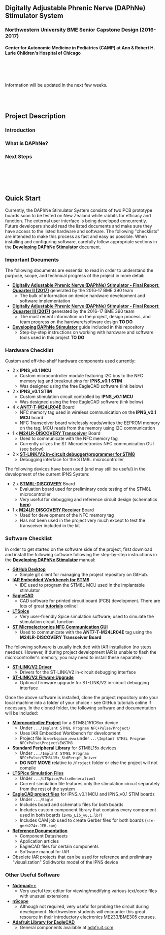 ## Digitally Adjustable Phrenic Nerve (DAPhNe) Stimulator System
### Northwestern University BME Senior Capstone Design (2016-2017)
#### Center for Autonomic Medicine in Pediatrics (CAMP) at Ann & Robert H. Lurie Children's Hospital of Chicago
<br></br>
<br></br>
Information will be updated in the next few weeks.
<br></br>
<br></br>

## Project Description
### Introduction
### What is DAPhNe?
### Next Steps 
<br></br>
<br></br>
## Quick Start 
Currently, the DAPhNe Stimulator System consists of two PCB prototype boards soon to be tested on New Zealand white rabbits for efficacy and function. The external user interface is being developed concurrently. Future developers should read the listed documents and make sure they have access to the listed hardware and software. The following "checklists" are intended to make this process as fast and easy as possible. When installing and configuring software, carefully follow appropriate sections in the [**Developing DAPhNe Stimulator**]() document.

### Important Documents 
The following documents are essential to read in order to understand the purpose, scope, and technical progress of the project in more detail:
* [**Digitally Adjustable Phrenic Nerve (DAPhNe) Stimulator - Final Report: Quearter II (2017)**](https://github.com/AlexeyRevinski/BME390/blob/master/Reference%20Documentation/Final%20Report%20390-2%20Phrenic%20Nerve%20Stimulator%20REDACTED.pdf) generated by the 2016-17 BME 390 team
  - The bulk of information on device hardware development and software implementation
* [**Digitally Adjustable Phrenic Nerve (DAPhNe) Stimulator - Final Report: Quearter III (2017)**]() generated by the 2016-17 BME 390 team
  - The most recent information on the project, design process, and team progress on the hardware/software design **TO DO**  
* [**Developing DAPhNe Stimulator**]() guide included in this repository
  - Step-by-step instructions on working with hardware and software tools used in this project **TO DO** 

### Hardware Checklist

Custom and off-the-shelf hardware components used currently:
* 2 x **IPNS_v0.1 MCU**
  - Custom microcontroller module featuring I2C bus to the NFC memory tag and breakout pins for **IPNS_v0.1 STIM**
  - Was designed using the free EagleCAD software (link below)
* 2 x **IPNS_v0.1 STIM**
  - Custom stimulation circuit controlled by **IPNS_v0.1 MCU**
  - Was designed using the free EagleCAD software (link below)
* 4 x [**ANT7-T-M24LR04E**](http://www.st.com/content/st_com/en/products/evaluation-tools/product-evaluation-tools/st25-nfc-rfid-eval-boards/st25-nfc-rfid-antennas/ant7-t-m24lr04e.html) Board
  - NFC memory tag used in wireless communication on the **IPNS_v0.1 MCU** board
  - NFC Transceiver board wirelessly reads/writes the EEPROM memory on the tag; MCU reads from the memory using I2C communication
* 1 x [**M24LR-DISCOVERY Transceiver**](http://www.st.com/content/st_com/en/products/evaluation-tools/product-evaluation-tools/st25-nfc-rfid-eval-boards/st25-nfc-rfid-eval-boards/m24lr-discovery.html) Board
  - Used to communicate with the NFC memory tag
  - Currently uilizes the ST Microelectronics NFC communication GUI (see below)
* 2 x [**ST-LINK/V2 in-circuit debugger/programmer for STM8**](http://www.st.com/en/development-tools/st-link-v2.html?s_searchtype=partnumber)
  - Debugging interface for the STM8L microcontroller

The following devices have been used (and may still be useful) in the development of the current IPNS System:
* 2 x [**STM8L-DISCOVERY**](http://www.st.com/en/evaluation-tools/stm8l-discovery.html) Board
  - Evaluation board used for preliminary code testing of the STM8L microcontroller
  - Very useful for debugging and reference circuit design (schematics [**here**](https://github.com/AlexeyRevinski/BME390/blob/master/Reference%20Documentation/STM8L-DISCOVERY%20Schematic.pdf))
* 1 x [**M24LR-DISCOVERY Receiver**](http://www.st.com/content/st_com/en/products/evaluation-tools/product-evaluation-tools/st25-nfc-rfid-eval-boards/st25-nfc-rfid-eval-boards/m24lr-discovery.html) Board
  - Used for development of the NFC memory tag
  - Has not been used in the project very much except to test the transceiver included in the kit

### Software Checklist 
In order to get started on the software side of the project, first download and install the following software following the step-by-step instructions in the [**Developing DAPhNe Stimulator**]() manual:
* [**GitHub Desktop**](https://desktop.github.com/)
  - Simple git client for managing the project repository on GitHub.
* [**IAR Embedded Workbench for STM8**](https://www.iar.com/iar-embedded-workbench/#!?architecture=STM8)
  - IDE used to program the STM8L MCU used in the implantable stimulator
* [**EagleCAD**](http://www.autodesk.com/products/eagle/free-download)
  - CAD software for printed circuit board (PCB) development. There are lots of great [**tutorials**](https://www.youtube.com/watch?v=1AXwjZoyNno) online!
* [**LTSpice**](http://www.linear.com/designtools/software/#LTspice)
  - Very user-friendly Spice simulation software; used to simulate the stimulation circuit function
* [**ST Microelectronics NFC Communication GUI**](http://www.st.com/content/st_com/en/products/embedded-software/st25-nfc-rfid-software/stsw-m24lr011.html)
  - Used to communicate with the **ANT7-T-M24LR04E** tag using the **M24LR-DISCOVERY Transceiver Board**

The following software is usually included with IAR installation (no steps needed). However, if during project development IAR is unable to flash the microcontroller's memory, you may need to install these separately:
* [**ST-LINK/V2 Driver**](http://www.st.com/content/st_com/en/products/embedded-software/development-tool-software/stsw-link009.html)
  - Drivers for the ST-LINK/V2 in-circuit debugging interface
* [**ST-LINK/V2 Firware Upgrade**](http://www.st.com/content/st_com/en/products/embedded-software/development-tool-software/stsw-link007.html)
  - Optional firmware upgrade for ST-LINK/V2 in-circuit debugging interface

Once the above software is installed, clone the project repository onto your local machine into a folder of your choice - see GitHub tutorials online if necessary. In the cloned folder, the following software and documentation will be included:
* [**Microcontroller Project**](https://github.com/AlexeyRevinski/BME390/tree/master/Implant%20STM8L%20Program%20NFC%2BPulse/Project) for a STM8L151C6xx device
  - Under `.../Implant STM8L Program NFC+Pulse/Project/`
  - Uses IAR Embedded Workbench for development
  - Project file is `workspace.eww` under `...\Implant STM8L Program NFC+Pulse\Project\EWSTM8`
* [**Standard Peripheral Library**](https://github.com/AlexeyRevinski/BME390/tree/master/Implant%20STM8L%20Program%20NFC%2BPulse/STM8L15x_StdPeriph_Driver) for STM8L15x devices
  - Under `.../Implant STM8L Program NFC+Pulse/STM8L15x_StdPeriph_Driver`
  - **DO NOT MOVE** relative to `/Project` folder or else the project will not compile
* [**LTSPice Simulation Files**](https://github.com/AlexeyRevinski/BME390/tree/master/LTSpice/PulseGenerator1)
  - Under `.../LTSpice/PulseGeneration1`
  - Current simulation file features only the stimulation circuit separately from the rest of the system
* [**EagleCAD project files**](https://github.com/AlexeyRevinski/BME390/tree/master/Eagle) for IPNS_v0.1 MCU and IPNS_v0.1 STIM boards
  - Under `.../Eagle`
  - Includes board and schematic files for both boards
  - Includes custom component library that contains every component used in both boards (`IPNS_Lib_v0.1.lbr`)
  - Includes CAM job used to create Gerber files for both boards (`sfe-gerb274x-JEB.cam`)
* [**Reference Documentation**](https://github.com/AlexeyRevinski/BME390/tree/master/Reference%20Documentation)
  - Component Datasheets
  - Application articles
  - EagleCAD files for certain components
  - Software manual for IAR
* Obsolete IAR projects that can be used for reference and preliminary "visualization" Solidworks model of the IPNS device

### Other Useful Software
* [**Notepad++**](https://notepad-plus-plus.org/download/v7.3.1.html)
  - Very useful text editor for viewing/modifying various text/code files with unusual extensions
* [**nScope**](http://www.nscope.org/)
  - Although not required, very useful for probing the circuit during development. Northwestern students will encounter this great resource in their introductory electronics ME233/BME305 courses. 
* [**Adafruit Library for EagleCAD**](https://github.com/adafruit/Adafruit-Eagle-Library/zipball/master)
  - General components available at [adafruit.com](https://www.adafruit.com)


